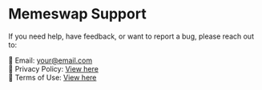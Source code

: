 # Memeswap Support

If you need help, have feedback, or want to report a bug, please reach out to:

📩 Email: your@email.com  
🔗 Privacy Policy: [View here](./privacy-policy.md)  
📄 Terms of Use: [View here](./eula.md)

